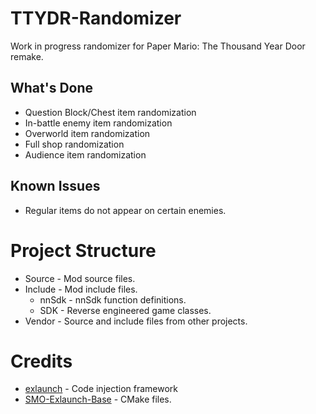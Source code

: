 # TTYDR-Randomizer
Work in progress randomizer for Paper Mario: The Thousand Year Door remake.

## What's Done
- Question Block/Chest item randomization
- In-battle enemy item randomization
- Overworld item randomization
- Full shop randomization
- Audience item randomization

## Known Issues
* Regular items do not appear on certain enemies.

# Project Structure
* Source - Mod source files.
* Include - Mod include files.
    * nnSdk - nnSdk function definitions.
    * SDK - Reverse engineered game classes.
* Vendor - Source and include files from other projects.

# Credits
- [exlaunch](https://github.com/shadowninja108/exlaunch) - Code injection framework
- [SMO-Exlaunch-Base](https://github.com/CraftyBoss/SMO-Exlaunch-Base) - CMake files.